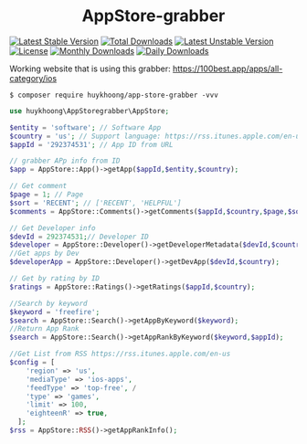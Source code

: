 <h1 align="center"> AppStore-grabber </h1>

[![Latest Stable Version](https://poser.pugx.org/huykhoong/app-store-grabber/v/stable)](https://packagist.org/packages/huykhoong/app-store-grabber) 
[![Total Downloads](https://poser.pugx.org/huykhoong/app-store-grabber/downloads)](https://packagist.org/packages/huykhoong/app-store-grabber)
[![Latest Unstable Version](https://poser.pugx.org/huykhoong/app-store-grabber/v/unstable)](https://packagist.org/packages/huykhoong/app-store-grabber)
[![License](https://poser.pugx.org/huykhoong/app-store-grabber/license)](https://packagist.org/packages/huykhoong/app-store-grabber)
[![Monthly Downloads](https://poser.pugx.org/huykhoong/app-store-grabber/d/monthly)](https://packagist.org/packages/huykhoong/app-store-grabber)
[![Daily Downloads](https://poser.pugx.org/huykhoong/app-store-grabber/d/daily)](https://packagist.org/packages/huykhoong/app-store-grabber)

Working website that is using this grabber: https://100best.app/apps/all-category/ios

```shell
$ composer require huykhoong/app-store-grabber -vvv
```


```php
use huykhoong\AppStoregrabber\AppStore;

$entity = 'software'; // Software App
$country = 'us'; // Support language: https://rss.itunes.apple.com/en-us/language
$appId = '292374531'; // App ID from URL

// grabber APp info from ID
$app = AppStore::App()->getApp($appId,$entity,$country);

// Get comment
$page = 1; // Page 
$sort = 'RECENT'; // ['RECENT', 'HELPFUL']
$comments = AppStore::Comments()->getComments($appId,$country,$page,$sort);

// Get Developer info
$devId = 292374531;// Developer ID
$developer = AppStore::Developer()->getDeveloperMetadata($devId,$country);
//Get apps by Dev
$developerApp = AppStore::Developer()->getDevApp($devId,$country);

// Get by rating by ID
$ratings = AppStore::Ratings()->getRatings($appId,$country);

//Search by keyword
$keyword = 'freefire';
$search = AppStore::Search()->getAppByKeyword($keyword);
//Return App Rank 
$search = AppStore::Search()->getAppRankByKeyword($keyword,$appId);

//Get List from RSS https://rss.itunes.apple.com/en-us
$config = [
    'region' => 'us', 
    'mediaType' => 'ios-apps', 
    'feedType' => 'top-free', /
    'type' => 'games', 
    'limit' => 100, 
    'eighteenR' => true, 
  ];
$rss = AppStore::RSS()->getAppRankInfo();


